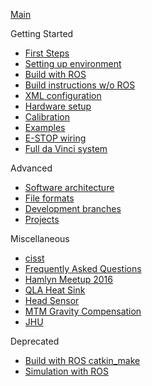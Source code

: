 [Main](/jhu-dvrk/sawIntuitiveResearchKit/wiki)

Getting Started
* [First Steps](/jhu-dvrk/sawIntuitiveResearchKit/wiki/FirstSteps)
* [Setting up environment](/jhu-cisst/mechatronics-software/wiki/Development-Environment)
* [Build with ROS](/jhu-dvrk/sawIntuitiveResearchKit/wiki/CatkinBuild)
* [Build instructions w/o ROS](/jhu-dvrk/sawIntuitiveResearchKit/wiki/Build)
* [XML configuration](/jhu-dvrk/sawIntuitiveResearchKit/wiki/XMLConfig)
* [Hardware setup](/jhu-dvrk/sawIntuitiveResearchKit/wiki/Hardware)
* [Calibration](/jhu-dvrk/sawIntuitiveResearchKit/wiki/Calibration)
* [Examples](/jhu-dvrk/sawIntuitiveResearchKit/wiki/Examples)
* [E-STOP wiring](/jhu-dvrk/sawIntuitiveResearchKit/wiki/ESTOP)
* [Full da Vinci system](/jhu-dvrk/sawIntuitiveResearchKit/wiki/Full-da-Vinci)

Advanced
* [Software architecture](/jhu-dvrk/sawIntuitiveResearchKit/wiki/Software-Architecture)
* [File formats](FileFormats)
* [Development branches](/jhu-dvrk/sawIntuitiveResearchKit/wiki/Development)
* [Projects](/jhu-dvrk/sawIntuitiveResearchKit/wiki/Future-Porjects)

Miscellaneous
* [cisst](/jhu-cisst/cisst/wiki)
* [Frequently Asked Questions](/jhu-dvrk/sawIntuitiveResearchKit/wiki/FAQ)
* [Hamlyn Meetup 2016](/jhu-dvrk/sawIntuitiveResearchKit/wiki/HamlynMeetup2016)
* [QLA Heat Sink](/jhu-dvrk/sawIntuitiveResearchKit/wiki/QLA-Heat-Sink)
* [Head Sensor](/jhu-dvrk/sawIntuitiveResearchKit/wiki/HeadSensor)
* [MTM Gravity Compensation](/jhu-dvrk/sawIntuitiveResearchKit/wiki/Control-Gravity-Compensation)
* [JHU](JHU-DVRK-Hardware-Status)

Deprecated
* [Build with ROS catkin_make](/jhu-dvrk/dvrk-ros)
* [Simulation with ROS](/jhu-dvrk/sawIntuitiveResearchKit/wiki/Simulation)